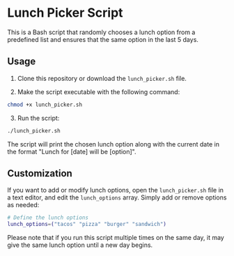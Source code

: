 # Lunch Picker Script

This is a Bash script that randomly chooses a lunch option from a predefined list and ensures that the same option in the last 5 days.

## Usage

1. Clone this repository or download the `lunch_picker.sh` file.

2. Make the script executable with the following command:

```bash
chmod +x lunch_picker.sh
```

3. Run the script:

```bash
./lunch_picker.sh
```

The script will print the chosen lunch option along with the current date in the format "Lunch for [date] will be [option]".

## Customization

If you want to add or modify lunch options, open the `lunch_picker.sh` file in a text editor, and edit the `lunch_options` array. Simply add or remove options as needed:

```bash
# Define the lunch options
lunch_options=("tacos" "pizza" "burger" "sandwich")
```

Please note that if you run this script multiple times on the same day, it may give the same lunch option until a new day begins.
